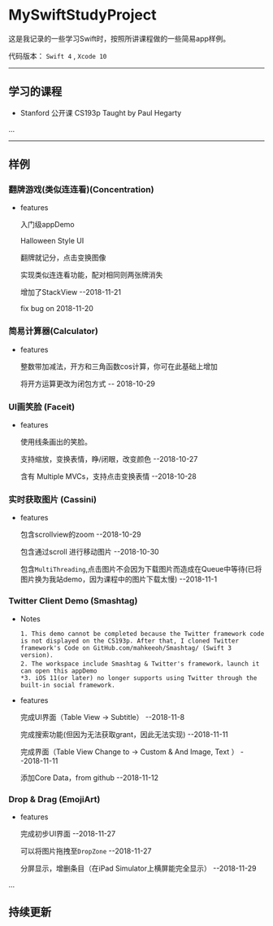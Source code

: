 # MySwiftStudyProject

这是我记录的一些学习Swift时，按照所讲课程做的一些简易app样例。

代码版本： ` Swift 4 ` , ` Xcode 10 `


---

## 学习的课程
 
 + Stanford 公开课 CS193p Taught by Paul Hegarty
 
 ...


---

## 样例
### 翻牌游戏(类似连连看)(Concentration)
+ features

    入门级appDemo
	
    Halloween Style UI 
	
    翻牌就记分，点击变换图像
	
    实现类似连连看功能，配对相同则两张牌消失
	
    增加了StackView --2018-11-21
	
    fix bug on 2018-11-20
	
### 简易计算器(Calculator)
+ features

    整数带加减法，开方和三角函数cos计算，你可在此基础上增加

    将开方运算更改为闭包方式  -- 2018-10-29

### UI画笑脸  (Faceit)
+ features

    使用线条画出的笑脸。

    支持缩放，变换表情，睁/闭眼，改变颜色  --2018-10-27

    含有 Multiple MVCs，支持点击变换表情  --2018-10-28

### 实时获取图片 (Cassini)
+ features

    包含scrollview的zoom --2018-10-29

    包含通过scroll 进行移动图片 --2018-10-30

    包含`MultiThreading`,点击图片不会因为下载图片而造成在Queue中等待(已将图片换为我站demo，因为课程中的图片下载太慢) --2018-11-1
	
### Twitter Client Demo (Smashtag)
+ Notes

      1. This demo cannot be completed because the Twitter framework code is not displayed on the CS193p. After that, I cloned Twitter framework's Code on GitHub.com/mahkeeoh/Smashtag/ (Swift 3 version). 
      2. The workspace include Smashtag & Twitter's framework，launch it can open this appDemo
      *3. iOS 11(or later) no longer supports using Twitter through the built-in social framework.

+ features

    完成UI界面（Table View -> Subtitle） --2018-11-8
	
    完成搜索功能(但因为无法获取grant，因此无法实现) --2018-11-11
	
    完成界面（Table View Change to -> Custom & And Image, Text ） --2018-11-11
	
    添加Core Data，from github --2018-11-12
	
    

### Drop & Drag (EmojiArt)

+ features

    完成初步UI界面  --2018-11-27
    
    可以将图片拖拽至`DropZone` --2018-11-27
    
    分屏显示，增删条目（在iPad Simulator上横屏能完全显示） --2018-11-29
    

...

持续更新
---


